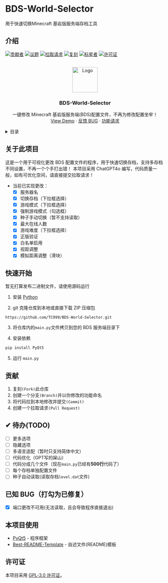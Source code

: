 # BDS-World-Selector
用于快速切换Minecraft 基岩版服务端存档工具

## 介绍

<!-- Improved compatibility of back to top link: See: https://github.com/othneildrew/Best-README-Template/pull/73 -->
<a id="readme-top"></a>
<!--
*** Thanks for checking out the Best-README-Template. If you have a suggestion
*** that would make this better, please fork the repo and create a pull request
*** or simply open an issue with the tag "enhancement".
*** Don't forget to give the project a star!
*** Thanks again! Now go create something AMAZING! :D
-->



<!-- PROJECT SHIELDS -->
<!--
*** I'm using markdown "reference style" links for readability.
*** Reference links are enclosed in brackets [ ] instead of parentheses ( ).
*** See the bottom of this document for the declaration of the reference variables
*** for contributors-url, forks-url, etc. This is an optional, concise syntax you may use.
*** https://www.markdownguide.org/basic-syntax/#reference-style-links
-->
[![贡献者][contributors-shield]][contributors-url]
[![议题][issues-shield]][issues-url]
[![拉取请求][pull-requests-shield]][pull-requests-url]
[![复刻][forks-shield]][forks-url]
[![标星者][stars-shield]][stars-url]
[![许可证][license-shield]](LICENSE)


<!-- PROJECT LOGO -->
<br />
<div align="center">
  <a href="https://github.com/othneildrew/Best-README-Template">
    <img src="images/logo.png" alt="Logo" width="80" height="80">
  </a>

  <h3 align="center">BDS-World-Selector</h3>

  <p align="center">
    一键修改 Minecraft 基岩版服务端(BDS)配置文件，不再为修改配置坐牢！
    <!--
    <br />
    <a href="https://github.com/othneildrew/Best-README-Template"><strong>Explore the docs »</strong></a>
    <br />
    -->
    <br />
    <a href="https://github.com/othneildrew/Best-README-Template">View Demo</a>
    ·
    <a href="https://github.com/TC999/BDS-World-Selector/issues">反馈 BUG</a>
    ·
    <a href="https://github.com/othneildrew/Best-README-Template/issues/new?labels=enhancement&template=feature-request---.md">功能请求</a>
  </p>
</div>


<!-- TABLE OF CONTENTS -->
<details>
  <summary>目录</summary>
  <ol>
    <li>
      <a href="#关于此项目">关于此项目</a>
      <!--ul>
        <li><a href="#built-with">Built With</a></li>
      </ul>
      -->
    </li>
    <li>
      <a href="#getting-started">快速开始</a>
      <!---
      <ul>
        <li><a href="#prerequisites">Prerequisites</a></li>
        <li><a href="#installation">Installation</a></li>
      </ul>
      -->
    </li>
    <li><a href="#usage">Usage</a></li>
    <li><a href="#roadmap">Roadmap</a></li>
    <li><a href="#贡献">贡献</a></li>
    <li><a href="#许可证">许可证</a></li>
    <li><a href="#contact">Contact</a></li>
    <li><a href="#acknowledgments">Acknowledgments</a></li>
  </ol>
</details>



<!-- ABOUT THE PROJECT -->
## 关于此项目
这是一个用于可视化更改 BDS 配置文件的程序，用于快速切换存档，支持多存档不同设置，不再一个个手打出错！
本项目采用 ChatGPT4o 编写，代码质量一般，如有可优化空间，请直接提交拉取请求！

- 当前已实现更改：
    - [x] 服务器名
    - [x] 切换存档（下拉框选择）
    - [x] 游戏模式（下拉框选择）
    - [x] 强制游戏模式（勾选框）
    - [x] 种子手动切换（暂不支持读取）
    - [x] 最大在线人数
    - [x] 游戏难度（下拉框选择）
    - [x] 正版验证
    - [x] 白名单启用
    - [x] 视距调整
    - [x] 模拟距离调整（滑块）

## 快速开始
暂无打算发布二进制文件，请使用源码运行

1. 安装 [Python](https://www.python.org)

2. git 克隆仓库到本地或直接下载 ZIP 压缩包
```
https://github.com/TC999/BDS-World-Selector.git
```

3. 将仓库内的`main.py`文件拷贝到您的 BDS 服务端目录下

4. 安装依赖
```python
pip install PyQt5
```

5. 运行 `main.py`

## 贡献
<!---
> [!IMPORTANT]
> 请提前设置GPG密钥，具体操作请查看[Github官方文档][github-doc-gpg-url]
-->
1. 复刻`(Fork)`此仓库
2. 创建一个分支`(Branch)`并以你修改的功能命名
3. 将代码拉到本地修改并提交`(Commit)`
4. 创建一个拉取请求`(Pull Request)`

## ✔ 待办(TODO)

- [ ] 更多选项
- [ ] 隐藏选项
- [ ] 多语言适配（暂时只支持简体中文）
- [ ] 代码优化（GPT写的屎山）
- [ ] 代码分成几个文件（现在`main.py`已经有**500行**代码了）
- [ ] 每个存档单独配置文件
- [ ] 种子自动读取(读取存档`level.dat`文件)

## 已知 BUG（打勾为已修复）
- [x] 端口更改不可用(无法读取，且会导致程序直接退出)

## 本项目使用
- [PyQt5][PyQt5] - 程序框架
- [Best-README-Template][Best-README-Template] - 自述文件(README)模板

## 许可证
本项目采用 [GPL-3.0 许可证](LICENSE)。

[contributors-url]: https://github.com/TC999/BDS-World-Selector/graphs/contributors "贡献者"
[contributors-shield]: https://img.shields.io/github/contributors/TC999/BDS-World-Selector?style=flat&logoSize=auto&label=%E8%B4%A1%E7%8C%AE%E8%80%85

[issues-url]: https://github.com/TC999/BDS-World-Selector/issues "议题"
[issues-shield]: https://img.shields.io/github/issues/TC999/BDS-World-Selector?style=flat&logoSize=auto&label=%E8%AE%AE%E9%A2%98

[pull-requests-url]: https://github.com/TC999/BDS-World-Selector/pulls "拉取请求"
[pull-requests-shield]: https://img.shields.io/github/issues-pr/TC999/BDS-World-Selector?label=%E6%8B%89%E5%8F%96%E8%AF%B7%E6%B1%82

[forks-url]: https://github.com/TC999/BDS-World-Selector/fork "复刻"
[forks-shield]: https://img.shields.io/github/forks/TC999/BDS-World-Selector?style=flat&label=%E5%A4%8D%E5%88%BB%E6%95%B0

[stars-url]: https://github.com/TC999/BDS-World-Selector/stargazers "星标"
[stars-shield]:https://img.shields.io/github/stars/TC999/BDS-World-Selector?style=flat&logo=github&logoSize=auto&label=%E6%98%9F%E6%A0%87

[license-shield]: https://img.shields.io/github/license/TC999/BDS-World-Selector?style=flat&logoSize=auto&label=%E8%AE%B8%E5%8F%AF%E8%AF%81

[PyQt5]: https://pypi.org/project/PyQt5

[Best-README-Template]: https://github.com/othneildrew/Best-README-Template
